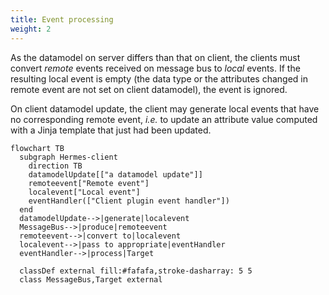 ```yaml
---
title: Event processing
weight: 2
---
```


As the datamodel on server differs than that on client, the clients must convert *remote* events received on message bus to *local* events. If the resulting local event is empty (the data type or the attributes changed in remote event are not set on client datamodel), the event is ignored.

On client datamodel update, the client may generate local events that have no corresponding remote event, *i.e.* to update an attribute value computed with a Jinja template that just had been updated.

``` mermaid
flowchart TB
  subgraph Hermes-client
    direction TB
    datamodelUpdate[["a datamodel update"]]
    remoteevent["Remote event"]
    localevent["Local event"]
    eventHandler(["Client plugin event handler"])
  end
  datamodelUpdate-->|generate|localevent
  MessageBus-->|produce|remoteevent
  remoteevent-->|convert to|localevent
  localevent-->|pass to appropriate|eventHandler
  eventHandler-->|process|Target

  classDef external fill:#fafafa,stroke-dasharray: 5 5
  class MessageBus,Target external
```
